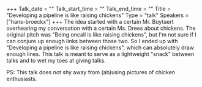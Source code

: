 +++
Talk_date = ""
Talk_start_time = ""
Talk_end_time = ""
Title = "Developing a pipeline is like raising chickens"
Type = "talk"
Speakers = ["hans-broeckx"]
+++
The idea started with a certain Mr. Buytaert overhearing my conversation with a certain Ms. Drees about chickens. The original pitch was "Being oncall is like raising chickens", but I'm not sure if I can conjure up enough links between those two. So I ended up with "Developing a pipeline is like raising chickens", which can absolutely draw enough lines. This talk is meant to serve as a lightweight "snack" between talks and to wet my toes at giving talks.

PS: This talk does not shy away from (ab)using pictures of chicken enthusiasts.